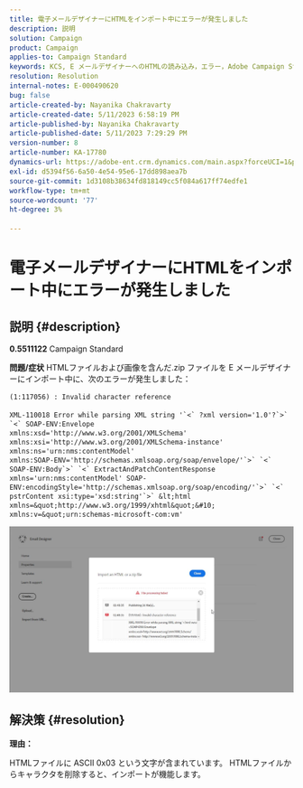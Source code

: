```yaml
---
title: 電子メールデザイナーにHTMLをインポート中にエラーが発生しました
description: 説明
solution: Campaign
product: Campaign
applies-to: Campaign Standard
keywords: KCS, E メールデザイナーへのHTMLの読み込み，エラー，Adobe Campaign Standard
resolution: Resolution
internal-notes: E-000490620
bug: false
article-created-by: Nayanika Chakravarty
article-created-date: 5/11/2023 6:58:19 PM
article-published-by: Nayanika Chakravarty
article-published-date: 5/11/2023 7:29:29 PM
version-number: 8
article-number: KA-17780
dynamics-url: https://adobe-ent.crm.dynamics.com/main.aspx?forceUCI=1&pagetype=entityrecord&etn=knowledgearticle&id=1a9c45c9-2df0-ed11-8849-6045bd006239
exl-id: d5394f56-6a50-4e54-95e6-17dd898aea7b
source-git-commit: 1d3108b38634fd818149cc5f084a617ff74edfe1
workflow-type: tm+mt
source-wordcount: '77'
ht-degree: 3%

---
```


# 電子メールデザイナーにHTMLをインポート中にエラーが発生しました

## 説明 {#description}

<b>0.5511122</b>
Campaign Standard


<b>問題/症状</b>
HTMLファイルおよび画像を含んだ.zip ファイルを E メールデザイナーにインポート中に、次のエラーが発生しました：


```
(1:117056) : Invalid character reference

XML-110018 Error while parsing XML string '`<` ?xml version='1.0'?`>` `<` SOAP-ENV:Envelope 
xmlns:xsd='http://www.w3.org/2001/XMLSchema' 
xmlns:xsi='http://www.w3.org/2001/XMLSchema-instance' 
xmlns:ns='urn:nms:contentModel' 
xmlns:SOAP-ENV='http://schemas.xmlsoap.org/soap/envelope/'`>` `<` SOAP-ENV:Body`>` `<` ExtractAndPatchContentResponse 
xmlns='urn:nms:contentModel' SOAP-ENV:encodingStyle='http://schemas.xmlsoap.org/soap/encoding/'`>` `<` pstrContent xsi:type='xsd:string'`>` &lt;html xmlns=&quot;http://www.w3.org/1999/xhtml&quot;&#10; 
xmlns:v=&quot;urn:schemas-microsoft-com:vm'
```


![](assets/___1d9c45c9-2df0-ed11-8849-6045bd006239___.jpeg)


## 解決策 {#resolution}


<b>理由：</b>

HTMLファイルに ASCII 0x03 という文字が含まれています。 HTMLファイルからキャラクタを削除すると、インポートが機能します。
